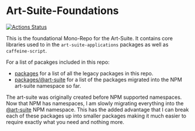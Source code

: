 # Art-Suite-Foundations

[![Actions Status](https://github.com/art-suite/art-suite-foundations/workflows/test/badge.svg)](https://github.com/art-suite/art-suite-foundations/actions)

This is the foundational Mono-Repo for the Art-Suite. It contains core libraries used to in the `art-suite-applications` packages as well as `caffeine-script`.

For a list of pacakges included in this repo:

- [packages](packages) for a list of all the legacy packages in this repo.
- [packages/@art-suite](packages/@art-suite) for a list of the packages migrated into the NPM art-suite namespace so far.

The art-suite was originally created before NPM supported namespaces. Now that NPM has namespaces, I am slowly migrating everything into the [@art-suite](packages/@art-suite) NPM namespace. This has the added advantage that I can break each of these packages up into smaller packages making it much easier to require exactly what you need and nothing more.